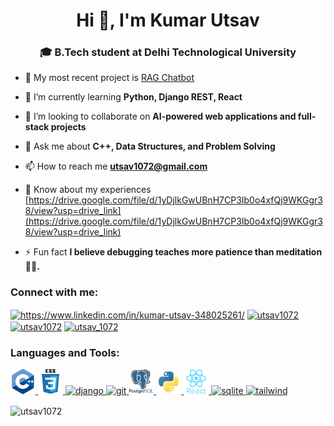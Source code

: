 <h1 align="center">Hi 👋, I'm Kumar Utsav</h1>
<h3 align="center">🎓 B.Tech student at Delhi Technological University</h3>

- 🔭 My most recent project is [RAG Chatbot](https://github.com/utsav1072/RAG)

- 🌱 I’m currently learning **Python, Django REST, React**

- 👯 I’m looking to collaborate on **AI-powered web applications and full-stack projects**

- 💬 Ask me about **C++, Data Structures, and Problem Solving**

- 📫 How to reach me **utsav1072@gmail.com**

- 📄 Know about my experiences [https://drive.google.com/file/d/1yDjlkGwUBnH7CP3Ib0o4xfQj9WKGgr38/view?usp=drive_link](https://drive.google.com/file/d/1yDjlkGwUBnH7CP3Ib0o4xfQj9WKGgr38/view?usp=drive_link)

- ⚡ Fun fact **I believe debugging teaches more patience than meditation 🧘‍♂️.**

<h3 align="left">Connect with me:</h3>
<p align="left">
<a href="https://linkedin.com/in/kumar-utsav-348025261/" target="blank"><img align="center" src="https://raw.githubusercontent.com/rahuldkjain/github-profile-readme-generator/master/src/images/icons/Social/linked-in-alt.svg" alt="https://www.linkedin.com/in/kumar-utsav-348025261/" height="30" width="40" /></a>
<a href="https://www.codechef.com/users/utsav1072" target="blank"><img align="center" src="https://cdn.jsdelivr.net/npm/simple-icons@3.1.0/icons/codechef.svg" alt="utsav1072" height="30" width="40" /></a>
<a href="https://codeforces.com/profile/utsav1072" target="blank"><img align="center" src="https://raw.githubusercontent.com/rahuldkjain/github-profile-readme-generator/master/src/images/icons/Social/codeforces.svg" alt="utsav1072" height="30" width="40" /></a>
<a href="https://www.leetcode.com/utsav_1072" target="blank"><img align="center" src="https://raw.githubusercontent.com/rahuldkjain/github-profile-readme-generator/master/src/images/icons/Social/leet-code.svg" alt="utsav_1072" height="30" width="40" /></a>
</p>

<h3 align="left">Languages and Tools:</h3>
<p align="left"> <a href="https://www.w3schools.com/cpp/" target="_blank" rel="noreferrer"> <img src="https://raw.githubusercontent.com/devicons/devicon/master/icons/cplusplus/cplusplus-original.svg" alt="cplusplus" width="40" height="40"/> </a> <a href="https://www.w3schools.com/css/" target="_blank" rel="noreferrer"> <img src="https://raw.githubusercontent.com/devicons/devicon/master/icons/css3/css3-original-wordmark.svg" alt="css3" width="40" height="40"/> </a> <a href="https://www.djangoproject.com/" target="_blank" rel="noreferrer"> <img src="https://cdn.worldvectorlogo.com/logos/django.svg" alt="django" width="40" height="40"/> </a> <a href="https://git-scm.com/" target="_blank" rel="noreferrer"> <img src="https://www.vectorlogo.zone/logos/git-scm/git-scm-icon.svg" alt="git" width="40" height="40"/> </a> <a href="https://www.postgresql.org" target="_blank" rel="noreferrer"> <img src="https://raw.githubusercontent.com/devicons/devicon/master/icons/postgresql/postgresql-original-wordmark.svg" alt="postgresql" width="40" height="40"/> </a> <a href="https://www.python.org" target="_blank" rel="noreferrer"> <img src="https://raw.githubusercontent.com/devicons/devicon/master/icons/python/python-original.svg" alt="python" width="40" height="40"/> </a> <a href="https://reactjs.org/" target="_blank" rel="noreferrer"> <img src="https://raw.githubusercontent.com/devicons/devicon/master/icons/react/react-original-wordmark.svg" alt="react" width="40" height="40"/> </a> <a href="https://www.sqlite.org/" target="_blank" rel="noreferrer"> <img src="https://www.vectorlogo.zone/logos/sqlite/sqlite-icon.svg" alt="sqlite" width="40" height="40"/> </a> <a href="https://tailwindcss.com/" target="_blank" rel="noreferrer"> <img src="https://www.vectorlogo.zone/logos/tailwindcss/tailwindcss-icon.svg" alt="tailwind" width="40" height="40"/> </a> </p>

<p><img align="center" src="https://github-readme-stats.vercel.app/api/top-langs?username=utsav1072&show_icons=true&locale=en&layout=compact" alt="utsav1072" /></p>
